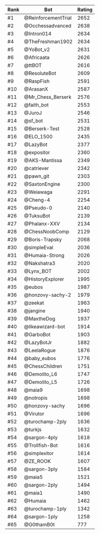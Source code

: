 Rank|Bot|Rating
---|---|---
#1|@ReinforcementTrial|2652
#2|@Occhessadvanced|2638
#3|@Intron014|2634
#4|@TheFreshman1902|2634
#5|@YoBot_v2|2631
#6|@Africaata|2626
#7|@ttBOT|2616
#8|@ResoluteBot|2609
#9|@RaspFish|2591
#10|@ArasanX|2587
#11|@Mr_Chess_Berserk|2576
#12|@faith_bot|2553
#13|@JuroJ|2546
#14|@sf_bot|2531
#15|@Berserk-Test|2528
#16|@ELO_1500|2435
#17|@LazyBot|2377
#18|@expositor|2360
#19|@AKS-Mantissa|2349
#20|@catriever|2342
#21|@pawn_git|2303
#22|@SaxtonEngine|2300
#23|@Weiawaga|2291
#24|@Cheng-4|2254
#25|@Pseudo-0|2140
#26|@TuksuBot|2139
#27|@Phalanx-XXV|2134
#28|@ChessNoobComp|2129
#29|@Boris-Trapsky|2068
#30|@simpleEval|2036
#31|@Humaia-Strong|2026
#32|@Nakshatra3|2020
#33|@Lynx_BOT|2002
#34|@HistoryExplorer|1995
#35|@eubos|1987
#36|@honzovy-sachy-2|1979
#37|@zeekat|1963
#38|@jangine|1940
#39|@MaxtheDog|1937
#40|@likeawizard-bot|1914
#41|@GarboBot|1903
#42|@LazyBotJr|1882
#43|@LeelaRogue|1876
#44|@baby_eubos|1776
#45|@ChessChildren|1751
#46|@Demolito_L6|1747
#47|@Demolito_L5|1726
#48|@maia9|1698
#49|@notropis|1698
#50|@honzovy-sachy|1696
#51|@Virutor|1696
#52|@turochamp-2ply|1636
#53|@turkjs|1632
#54|@sargon-4ply|1618
#55|@Trollfish-Bot|1616
#56|@simplexitor|1614
#57|@ZE_ROOK|1607
#58|@sargon-3ply|1584
#59|@maia5|1521
#60|@sargon-2ply|1494
#61|@maia1|1490
#62|@Humaia|1462
#63|@turochamp-1ply|1342
#64|@sargon-1ply|1258
#65|@G0thamB0t|777
